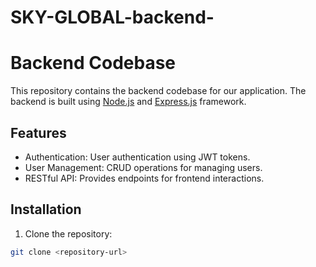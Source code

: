 # SKY-GLOBAL-backend-
# Backend Codebase

This repository contains the backend codebase for our application. The backend is built using [Node.js](https://nodejs.org/) and [Express.js](https://expressjs.com/) framework.

## Features

- Authentication: User authentication using JWT tokens.
- User Management: CRUD operations for managing users.
- RESTful API: Provides endpoints for frontend interactions.

## Installation

1. Clone the repository:

```bash
git clone <repository-url>
